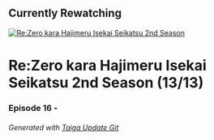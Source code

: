 ﻿
## Currently Rewatching

[![Re:Zero kara Hajimeru Isekai Seikatsu 2nd Season](https://s4.anilist.co/file/anilistcdn/media/anime/cover/medium/bx108632-Z8LOaPpYPK93.jpg)](https://anilist.co/anime/108632)

# Re:Zero kara Hajimeru Isekai Seikatsu 2nd Season (13/13)

### Episode 16 - 

###### *Generated with [Taiga Update Git](https://github.com/nike4613/taiga-update-git)*